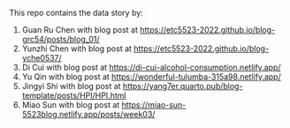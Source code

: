 

This repo contains the data story by:

1. Guan Ru Chen with blog post at https://etc5523-2022.github.io/blog-grc54/posts/blog_01/
2. Yunzhi Chen with blog post at https://etc5523-2022.github.io/blog-yche0537/
3. Di Cui with blog post at https://di-cui-alcohol-consumption.netlify.app/
4. Yu Qin with blog post at https://wonderful-tulumba-315a98.netlify.app/
5. Jingyi Shi with blog post at https://yang7er.quarto.pub/blog-template/posts/HPI/HPI.html
6. Miao Sun with blog post at https://miao-sun-5523blog.netlify.app/posts/week03/

